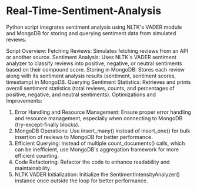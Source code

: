 # Real-Time-Sentiment-Analysis
Python script integrates sentiment analysis using NLTK's VADER module and MongoDB for storing and querying sentiment data from simulated reviews.



Script Overview:
Fetching Reviews: Simulates fetching reviews from an API or another source.
Sentiment Analysis: Uses NLTK's VADER sentiment analyzer to classify reviews into positive, negative, or neutral sentiments based on their compound score.
Storing in MongoDB: Stores each review along with its sentiment analysis results (sentiment, sentiment scores, timestamp) in MongoDB.
Querying Sentiment Statistics: Retrieves and prints overall sentiment statistics (total reviews, counts, and percentages of positive, negative, and neutral sentiments).
Optimizations and Improvements:
1. Error Handling and Resource Management:
Ensure proper error handling and resource management, especially when connecting to MongoDB (try-except-finally blocks).
2. MongoDB Operations:
Use insert_many() instead of insert_one() for bulk insertion of reviews to MongoDB for better performance.
3. Efficient Querying:
Instead of multiple count_documents() calls, which can be inefficient, use MongoDB's aggregation framework for more efficient counting.
4. Code Refactoring:
Refactor the code to enhance readability and maintainability.
5. NLTK VADER Initialization:
Initialize the SentimentIntensityAnalyzer() instance once outside the loop for better performance.
